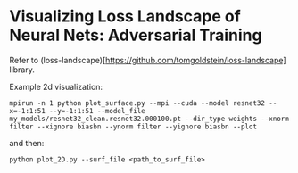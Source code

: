 # Visualizing Loss Landscape of Neural Nets: Adversarial Training

Refer to (loss-landscape)[https://github.com/tomgoldstein/loss-landscape] library. 

Example 2d visualization:

```mpirun -n 1 python plot_surface.py --mpi --cuda --model resnet32 --x=-1:1:51 --y=-1:1:51 --model_file my_models/resnet32_clean.resnet32.000100.pt --dir_type weights --xnorm filter --xignore biasbn --ynorm filter --yignore biasbn --plot```

and then:

```python plot_2D.py --surf_file <path_to_surf_file>```